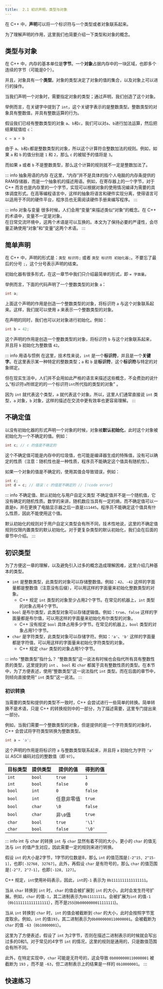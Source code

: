 ```yaml
---
title:  2.1 初识声明，类型与对象
---
```


在 C++ 中，**声明**可以将一个标识符与一个类型或者对象联系起来。

为了理解声明的作用，这里我们也简要介绍一下类型和对象的概念。

## 类型与对象

在 C++ 中，内存的基本单位是**字节**。一个**对象**占据内存中的一块区域，也即多个连续的字节（可能是0个）。

并且，对象具有一个**类型**。对象的类型决定了对象的值的集合，以及对象上可以进行的操作。

当我们声明一个对象时，需要指定对象的类型；通过声明，我们创造了这个对象。

举例而言，在关键字中提到了 `int`，这个关键字表示的是整数类型。整数类型的对象具有整数值，并具有整数运算的行为。

假设我们已经有整数类型的对象 `a`、`b`和`c`，我们可以对`a`、`b`进行加法运算，然后把结果赋值给 `c`：
```cpp
c = a + b
```
由于 `a`、`b`和`c`都是整数类型的对象，所以这个计算符合整数加法的规则。例如，如果 `a` 和 `b` 的值分别是 `1` 和 `2`，那么 `c` 的被赋予的值将是 `3`。

而如果 `a` 或者 `b` 不是整数类型，那么这个计算的规则就不一定是整数加法了。

::: info 抽象用语的内存
在这里，“内存”并不是具体的指个人电脑的内存条提供的RAM存储器，而是一个抽象机的描述用语。例如，在寄存器上的一个字节，对于 C++ 而言也是内存里的一个字节，实现可以根据对象的使用情况编译为需要的具体调度形式。在高等编程语言中，这样的抽象将语言和硬件实现分离，使得语言可以适用于不同的硬件平台，程序员也无需阅读硬件手册来编写程序。
:::

::: info 对象与变量
很多时候，人们会用“变量”来描述类似“对象”的概念。在 C++ 的术语中，变量不一定是对象。  
在日常交流环境中，这两个术语是可以互换的。本文为了保持必要的严谨性，会尽量正确使用“对象”和“变量”这两个术语。
:::

## 简单声明

在 C++ 中，声明的形式是：`类型 标识符;` 或者 `类型 标识符 初始化器;`。不要忘了最后的分号 `;`，这个分号表示声明的结束。

初始化器有很多形式，在这一章节中我们只介绍最简单的形式，即 `= 字面量`。

举例而言，下面的代码声明了一个整数类型的对象 `a`：

```cpp
int a;
```

上面这个声明的作用是创造一个整数类型的对象，将标识符 `a` 与这个对象联系起来。这样，我们就可以使用 `a` 来表示一个整数类型的对象。

在声明的同时，我们也可以对对象进行初始化。例如：

```cpp
int b = 42;
```

这个声明的作用是创造一个整数类型的对象，将标识符 `b` 与这个对象联系起来，并且将 `b` 初始化为整数值 `42`。

::: info 用语与惯例
在这里，技术性来说，`int` 是一个**标识符**，并且是一个**关键字**。在这里表示某一种特定的整数类型；`a` 和 `b` 是**标识符**，这个**标识符**与特定的对象绑定。

但在现实生活中，人们并不会用如此严格的语言来描述这些概念，不会费劲的说什么“标识符`a`所绑定的的一个标识符`int`所代指的类型的对象” 。

因为 `int` 就代表这个类型，`a` 就代表这个对象。所以，这里人们通常直接说 `int` 类型，`a` 对象，`b` 对象，这样的描述在交流中更有效率也更容易理解。
:::

## 不确定值

以没有初始化器的形式声明一个对象的时候，对象被**默认初始化**，此时这个对象被初始化为一个不确定的值。例如：
```cpp
int c; // c 的值是不确定的 
```
这个不确定值可能是内存中的垃圾值，也可能是编译器生成的特殊值，没有可以确定的性质（注意：随机性也是一种性质，程序员不能确定这个值具有随机性）。

如果一个对象的值是不确定的，使用其值会导致错误，例如：
```cpp
int c;
int d = c; // 错误：c 的值是不确定的 // [!code error]
```

::: info 不确定值、默认初始化与用户自定义类型
不确定值并不是一个随机值，它没有确定的随机性质。数学的来讲，随机数应当具有一定的熵，而不确定值可以一直是`0`，并在更换了电脑显示器之后一直是`111445`。程序员不能确定这个值具有什么性质，因此不能使用这个值。

默认初始化的规则对于用户自定义类型会有所不同，技术性地说，这里的不确定值规则仅限内置类型的默认初始化。对于更复杂类型的默认初始化，我们会在后面的章节中介绍。
:::

## 初识类型

为了方便这一章的理解，以及避免引入过多的概念造成理解困难，这里介绍几种基本的类型。

* `int` 是整数类型，此类型的对象可以存储整数值。例如：`42`、`-42` 这样的字面量都是整数值（注意没有后缀），可以用这样的字面量来初始化整数类型的对象。
  * C++ 规定 `int` 类型的对象至少占用2个字节。在常见的机器上，`int` 类型的对象占用4个字节。
* `bool` 是布尔类型，此类型对象可以存储逻辑值。例如：`true`、`false` 这样的字面量都是布尔值，可以用这样的字面量来初始化布尔类型的对象。
  * C++ 没有规定 `bool` 具体占用多少字节。在常见的机器上，`bool` 类型的对象占用1个字节。 
* `char` 是字符类型，此类型对象可以存储字符。例如：`'a'`、`'b'` 这样的字面量都是字符值，可以用这样的字面量来初始化字符类型的对象。
  * C++ 规定 `char` 类型的对象占用1个字节。

::: info “整数类型”指什么？
“整数类型”这一说法有时候也会指代所有具有整数性质的类型，这里提到的 `int` 、 `bool` 和 `char` 都属于具有整数性质的类型。在本节中，为了方便表述，使用“整数类型”这一说法指代 `int` 类型。而在后面的章节中，则倾向直接使用“ `int` 类型”这一说法。
:::

### 初识转换

当需要的类型和提供的类型不一致时，C++ 会尝试进行一些简单的转换。简单转换不是术语，只是 C++ 的转换规则中的一部分，为了描述需要，这里专门提出来一部分。

例如，当我们需要一个整数类型的对象，但是提供的是一个字符类型的对象时，C++ 会尝试将字符类型转换为整数类型。

```cpp
int a = 'a';
```

这个声明的作用是将标识符 `a` 与整数类型联系起来，并且将 `a` 初始化为字符 `'a'` 以 ASCII 编码对应的整数值（即 `97`）。

| 目标类型 | 提供类型 | 提供的值   | 得到的值 |
| -------- | -------- | ---------- | -------- |
| `int`    | `bool`   | `true`     | `1`      |
| `int`    | `bool`   | `false`    | `0`      |
| `bool`   | `int`    | `0`        | `false`  |
| `bool`   | `int`    | 任意非零值 | `true`   |
| `bool`   | `char`   | `\0`       | `false`  |
| `bool`   | `char`   | 非`\0`值   | `true`   |
| `char`   | `bool`   | `true`     | `'\1'`   |
| `char`   | `bool`   | `false`    | `'\0'`   |


::: info int 与 char 的转换
`int` 与 `char` 显然有着不同的大小，更小的 `char` 的值无法与 `int` 的值产生对应，因此需要一定的规则来进行转换。

假设 `int` 的大小是2字节，1字节的位数是8，那么 `int` 的值范围是`[-2^15, 2^15-1]`，也即`[-32768, 32767]`。此外，再假设 `char` 是有符号的，那么 `char` 的值范围是`[-2^7, 2^7-1]`，也即`[-128, 127]`。

C++ 规定，`int`使用补码表示，因此，`int`的`-1` 表示为 `0b1111111111111111`。

当从 `char` 转换到 `int` 时，`char` 的值会被扩展到 `int` 的大小，此时会发生符号扩展。例如，`char` 的值`-1`，其二进制表示为`0b11111111`。会被扩展为`int` 的值`-1`（`0b1111111111111111`），而不是`255`(`0b0000000011111111`)。

当从 `int` 转换到 `char` 时，`int` 的值会被截断到 `char` 的大小，此时会按照字节宽度取余。例如，`int` 的值`193`，其二进制表示为`0b0000000110000001`。会被截断为`char` 的值 `-63`（`0b10000001`）。


这里为了方便表述，假设了 `int` 为2字节，否则在描述二进制表示的时候就会写出过多的0和1。对于常见的4字节 `int` 的情况，这里的规则是通用的，只是数值范围会有所不同。

此外，在特定实现中，`char` 可能是无符号的，这会导致 `0b0000000110000001` 被截断为 `193` ，而不是 `-63`，但二进制表示上的结果是一样的 `0b10000001`。
:::

## 快速练习

<Choices 
    :questions="[
        {
            text: '下面的声明创建了什么对象？',
            code: 'int example = \'a\';',
            shuffleOptions: false,
            options: ['int 类型的对象', 'char 类型的对象', 'bool 类型的对象', '没有创建对象'],
            answers: ['int 类型的对象']
        },
        {
            text: '下面的声明创建了什么对象？',
            code: 'int nope;',
            shuffleOptions: false,
            options: ['int 类型的对象', 'char 类型的对象', 'bool 类型的对象', '没有创建对象'],
            answers: ['int 类型的对象']
        },
        {
            text: '下面的声明创建了什么对象？',
            code: 'char test = false;',
            shuffleOptions: false,
            options: ['int 类型的对象', 'char 类型的对象', 'bool 类型的对象', '没有创建对象'],
            answers: ['char 类型的对象']
        },
        {
            text: 'a的值被初始化为什么？',
            code: 'int a = true;',
            shuffleOptions: false,
            options: ['1', 'true', '不确定值', '无法初始化'],
            answers: ['1']
        },
        {
            text: 'a的值被初始化为什么？',
            code: 'int a = \'\\54\';',
            shuffleOptions: false,
            options: ['54', '44', '1', '不确定值', '无法初始化'],
            answers: ['44']
        },
        {
            text: 'a的值被初始化为什么？',
            code: 'char a = false;',
            shuffleOptions: false,
            options: ['\'0\'', '\'\\0\'', '不确定值', '没有初始化'],
            answers: ['\'\\0\'']
        }
    ]"/>